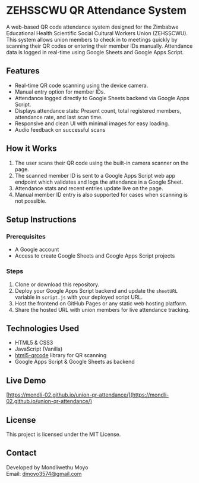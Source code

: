 # ZEHSSCWU QR Attendance System

A web-based QR code attendance system designed for the Zimbabwe Educational Health Scientific Social Cultural Workers Union (ZEHSSCWU). This system allows union members to check in to meetings quickly by scanning their QR codes or entering their member IDs manually. Attendance data is logged in real-time using Google Sheets and Google Apps Script.

## Features

- Real-time QR code scanning using the device camera.  
- Manual entry option for member IDs.
- Attendance logged directly to Google Sheets backend via Google Apps Script.  
- Displays attendance stats: Present count, total registered members, attendance rate, and last scan time.  
- Responsive and clean UI with minimal images for easy loading.  
- Audio feedback on successful scans  

## How it Works

1. The user scans their QR code using the built-in camera scanner on the page.  
2. The scanned member ID is sent to a Google Apps Script web app endpoint which validates and logs the attendance in a Google Sheet.  
3. Attendance stats and recent entries update live on the page.  
4. Manual member ID entry is also supported for cases when scanning is not possible.

## Setup Instructions

### Prerequisites

- A Google account  
- Access to create Google Sheets and Google Apps Script projects  

### Steps

1. Clone or download this repository.  
2. Deploy your Google Apps Script backend and update the `sheetURL` variable in `script.js` with your deployed script URL.  
3. Host the frontend on GitHub Pages or any static web hosting platform.  
4. Share the hosted URL with union members for live attendance tracking.

## Technologies Used

- HTML5 & CSS3  
- JavaScript (Vanilla)  
- [html5-qrcode](https://github.com/mebjas/html5-qrcode) library for QR scanning  
- Google Apps Script & Google Sheets as backend

## Live Demo

[https://mondli-02.github.io/union-qr-attendance/](https://mondli-02.github.io/union-qr-attendance/)

## License

This project is licensed under the MIT License.

## Contact

Developed by Mondliwethu Moyo  
Email: dmoyo3574@gmail.com  
